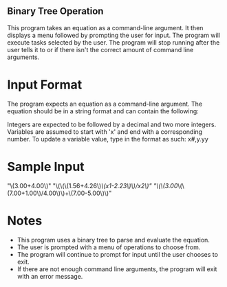## Binary Tree Operation

This program takes an equation as a command-line argument. It then displays a menu followed by prompting the user for input. The program will execute tasks selected by the user. The program will stop running after the user tells it to or if there isn't the correct amount of command line arguments.

# Input Format
The program expects an equation as a command-line argument. The equation should be in a string format and can contain the following:

Integers are expected to be followed by a decimal and two more integers.
Variables are assumed to start with 'x' and end with a corresponding number.
To update a variable value, type in the format as such: x#,y.yy

# Sample Input
"\\(3.00+4.00\\)"
"\\(\\(\\(1.56+4.26\\)*\\(x1-2.23\\)\\)/x2\\)"
"\\(\\(3.00*\\(\\(7.00+1.00\\)/4.00\\)\\)+\\(7.00-5.00\\)\\)"

# Notes
- This program uses a binary tree to parse and evaluate the equation.
- The user is prompted with a menu of operations to choose from.
- The program will continue to prompt for input until the user chooses to exit.
- If there are not enough command line arguments, the program will exit with an error message.